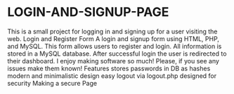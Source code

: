 # LOGIN-AND-SIGNUP-PAGE
This is a small project for logging in and signing up for a user visiting the web.
Login and Register Form
A login and signup form using HTML, PHP, and MySQL. 
This form allows users to register and login. 
All information is stored in a MySQL database.
After successful login the user is redirected to their dashboard.
I enjoy making software so much! Please, if you see any issues make them known!
Features
stores passwords in DB as hashes
modern and minimalistic design
easy logout via logout.php
designed for security
Making a secure Page




